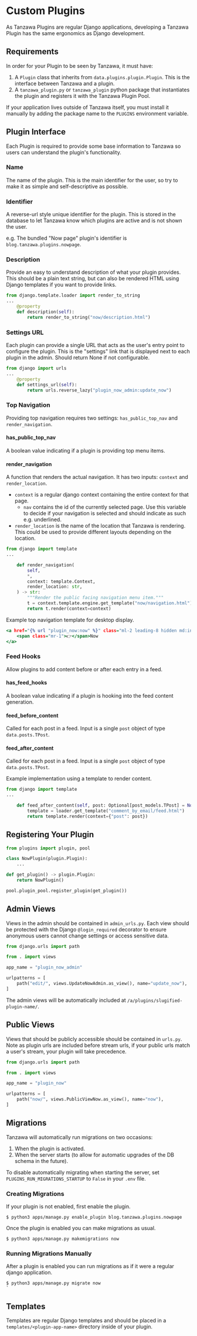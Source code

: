 # Custom Plugins 

As Tanzawa Plugins are regular Django applications, developing a Tanzawa Plugin has the same ergonomics as Django development.  


## Requirements

In order for your Plugin to be seen by Tanzawa, it must have:

1. A `Plugin` class that inherits from `data.plugins.plugin.Plugin`. This is the interface between Tanzawa and a plugin.
2. A `tanzawa_plugin.py` or `tanzawa_plugin` python package that instantiates the plugin and registers it with the Tanzawa Plugin Pool.  

If your application lives outside of Tanzawa itself, you must install it manually by adding the package name to the `PLUGINS` environment variable.


## Plugin Interface

Each Plugin is required to provide some base information to Tanzawa so users can understand the plugin's functionality.

### Name

The name of the plugin. This is the main identifier for the user, so try to make it as simple and self-descriptive as possible.

### Identifier

A reverse-url style unique identifier for the plugin. This is stored in the database to let Tanzawa know which plugins are active and is not shown the user.

e.g. The bundled "Now page" plugin's identifier is `blog.tanzawa.plugins.nowpage`.

### Description

Provide an easy to understand description of what your plugin provides. This should be a plain text string,
but can also be rendered HTML using Django templates if you want to provide links.

```python
from django.template.loader import render_to_string
...
    @property
    def description(self):
        return render_to_string("now/description.html")

```

### Settings URL

Each plugin can provide a single URL that acts as the user's entry point to configure the plugin. This
is the "settings" link that is displayed next to each plugin in the admin. Should return None if not configurable.

```python
from django import urls
...
    @property
    def settings_url(self):
        return urls.reverse_lazy("plugin_now_admin:update_now")
``` 

### Top Navigation

Providing top navigation requires two settings: `has_public_top_nav` and `render_navigation`.

#### has_public_top_nav

A boolean value indicating if a plugin is providing top menu items.

#### render_navigation

A function that renders the actual navigation. It has two inputs: `context` and `render_location`.

* `context` is a regular django context containing the entire context for that page.
  * `nav` contains the id of the currently selected page. Use this variable to decide if your navigation is selected and should indicate as such e.g. underlined.
* `render_location` is the name of the location that Tanzawa is rendering. This could be used to provide different layouts depending on the location. 

```python
from django import template
...

    def render_navigation(
        self,
        *,
        context: template.Context,
        render_location: str,
    ) -> str:
        """Render the public facing navigation menu item."""
        t = context.template.engine.get_template("now/navigation.html")
        return t.render(context=context)
```

Example top navigation template for desktop display.

```djangotemplate
<a href="{% url "plugin_now:now" %}" class="ml-2 leading-8 hidden md:inline-block{% if nav == "now" %} border-b-4 border-negroni-900{% endif %}">
    <span class="mr-1">👉</span>Now
</a>
```

### Feed Hooks

Allow plugins to add content before or after each entry in a feed.

#### has_feed_hooks

A boolean value indicating if a plugin is hooking into the feed content generation.


#### feed_before_content

Called for each post in a feed. Input is a single `post` object of type `data.posts.TPost`.


#### feed_after_content

Called for each post in a feed. Input is a single `post` object of type `data.posts.TPost`.

Example implementation using a template to render content.

```python
from django import template
...

    def feed_after_content(self, post: Optional[post_models.TPost] = None) -> str:
        template = loader.get_template("comment_by_email/feed.html")
        return template.render(context={"post": post})
```

## Registering Your Plugin

```python
from plugins import plugin, pool

class NowPlugin(plugin.Plugin):
    ...

def get_plugin() -> plugin.Plugin:
    return NowPlugin()

pool.plugin_pool.register_plugin(get_plugin())
```

## Admin Views

Views in the admin should be contained in `admin_urls.py`. Each view should be protected with the
Django `@login_required` decorator to ensure anonymous users cannot change settings or access sensitive data.

```python
from django.urls import path

from . import views

app_name = "plugin_now_admin"

urlpatterns = [
    path("edit/", views.UpdateNowAdmin.as_view(), name="update_now"),
]
```
The admin views will be automatically included at `/a/plugins/slugified-plugin-name/`.


## Public Views

Views that should be publicly accessible should be contained in `urls.py`. Note as plugin urls are included
 before stream urls, if your public urls match a user's stream, your plugin will take precedence. 


```python
from django.urls import path

from . import views

app_name = "plugin_now"

urlpatterns = [
    path("now/", views.PublicViewNow.as_view(), name="now"),
]

```

## Migrations
 
Tanzawa will automatically run migrations on two occasions:
 
1. When the plugin is activated.
2. When the server starts (to allow for automatic upgrades of the DB schema in the future).
 
To disable automatically migrating when starting the server, set
`PLUGINS_RUN_MIGRATIONS_STARTUP` to `False` in your `.env` file.
 
### Creating Migrations
 
 If your plugin is not enabled, first enable the plugin.
 
 ```
$ python3 apps/manage.py enable_plugin blog.tanzawa.plugins.nowpage
```

Once the plugin is enabled you can make migrations as usual.

```
$ python3 apps/manage.py makemigrations now
```
 
### Running Migrations Manually
 
After a plugin is enabled you can run migrations as if it were a regular django application.

```
$ python3 apps/manage.py migrate now
`
```  
 
 
## Templates
 
Templates are regular Django templates and should be placed in a `templates/<plugin-app-name>` directory inside of your plugin.